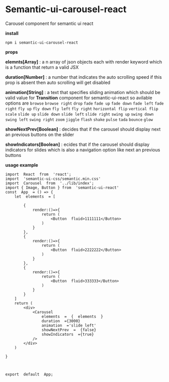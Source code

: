 # Semantic-ui-carousel-react
Carousel component for semantic ui react 

**install**

    npm i semantic-ui-carousel-react
   

**props**
	
**elemnts[Array]** : a n array of json objects each with render keyword which is a function that return a valid JSX 
	
**duration[Number]** : a number that indicates the auto scrolling speed if this prop is absent then auto scrolling will get disabled 
	
**animation[String]** : a text that specifies sliding animation which should be valid value for **Transition** component for semantic-ui-react so avilable options are `browse` `browse right` `drop` `fade` `fade up` `fade down` `fade left` `fade right` `fly up` `fly down` `fly left` `fly right` `horizontal flip` `vertical flip` `scale` `slide up` `slide down` `slide left` `slide right` `swing up` `swing down` `swing left` `swing right` `zoom` `jiggle` `flash` `shake` `pulse` `tada` `bounce` `glow`

**showNextPrev[Boolean]** : decides that if the carousel should display next an previous buttons on the slider

**showIndicators[Boolean]** : ecides that if the carousel should display indicators for slides which is also a navigation option like next an previous buttons
	
	
**usage example** 

    
    import  React  from  'react';
	import  'semantic-ui-css/semantic.min.css'
	import  Carousel  from  '../lib/index';
	import { Image, Button } from  'semantic-ui-react'
	const  App  = () => {
		let  elements  = [

			{
				render:()=>{
					return (
						<Button  fluid>1111111</Button>
					)
				}
			},
			{
				render:()=>{
					return (
						<Button  fluid>2222222</Button>
					)
				}
			},
			{
				render:()=>{
					return (
						<Button  fluid>333333</Button>
					)
				}
			}
		]
		return (
			<div>
				<Carousel
					elements  =  {  elements  }
					duration  ={3000}
					animation  ='slide left'
					showNextPrev  =  {false}
					showIndicators  ={true}
				/>
			</div>
		)

	}

	  

	export  default  App;



